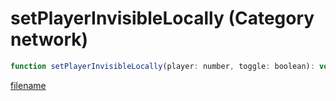 # setPlayerInvisibleLocally (Category network)

```js
function setPlayerInvisibleLocally(player: number, toggle: boolean): void
```

[filename](setPlayerInvisibleLocally_m.md ':include')